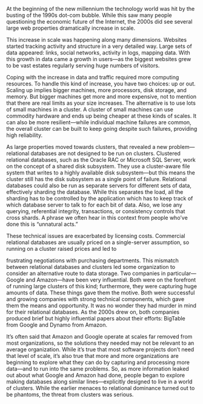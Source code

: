 At the beginning of the new millennium the technology world was hit by the busting of the 1990s dot-com bubble. While this saw many people questioning the economic future of the Internet, the 2000s did see several large web properties dramatically increase in scale.

This increase in scale was happening along many dimensions. Websites started tracking activity and structure in a very detailed way. Large sets of data appeared: links, social networks, activity in logs, mapping data. With this growth in data came a growth in users—as the biggest websites grew to be vast estates regularly serving huge numbers of visitors.

Coping with the increase in data and traffic required more computing resources. To handle this kind of increase, you have two choices: up or out. Scaling up implies bigger machines, more processors, disk storage, and memory. But bigger machines get more and more expensive, not to mention that there are real limits as your size increases. The alternative is to use lots of small machines in a cluster. A cluster of small machines can use commodity hardware and ends up being cheaper at these kinds of scales. It can also be more resilient—while individual machine failures are common, the overall cluster can be built to keep going despite such failures, providing high reliability.

As large properties moved towards clusters, that revealed a new problem—relational databases are not designed to be run on clusters. Clustered relational databases, such as the Oracle RAC or Microsoft SQL Server, work on the concept of a shared disk subsystem. They use a cluster-aware file system that writes to a highly available disk subsystem—but this means the cluster still has the disk subsystem as a single point of failure. Relational databases could also be run as separate servers for different sets of data, effectively sharding the database. While this separates the load, all the sharding has to be controlled by the application which has to keep track of which database server to talk to for each bit of data. Also, we lose any querying, referential integrity, transactions, or consistency controls that cross shards. A phrase we often hear in this context from people who’ve done this is “unnatural acts.”

These technical issues are exacerbated by licensing costs. Commercial relational databases are usually priced on a single-server assumption, so running on a cluster raised prices and led to

 frustrating negotiations with purchasing departments. This mismatch between relational databases and clusters led some organization to consider an alternative route to data storage. Two companies in particular—Google and Amazon—have been very influential. Both were on the forefront of running large clusters of this kind; furthermore, they were capturing huge amounts of data. These things gave them the motive. Both were successful and growing companies with strong technical components, which gave them the means and opportunity. It was no wonder they had murder in mind for their relational databases. As the 2000s drew on, both companies produced brief but highly influential papers about their efforts: BigTable from Google and Dynamo from Amazon.

 It’s often said that Amazon and Google operate at scales far removed from most organizations, so the solutions they needed may not be relevant to an average organization. While it’s true that most software projects don’t need that level of scale, it’s also true that more and more organizations are beginning to explore what they can do by capturing and processing more data—and to run into the same problems. So, as more information leaked out about what Google and Amazon had done, people began to explore making databases along similar lines—explicitly designed to live in a world of clusters. While the earlier menaces to relational dominance turned out to be phantoms, the threat from clusters was serious.



